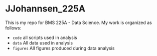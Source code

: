 # JJohannsen_225A
 
This is my repo for BMS 225A - Data Science. My work is organized as follows:
- `code` all scripts used in analysis
- `data` All data used in analysis
- `figures` All figures produced during data analysis